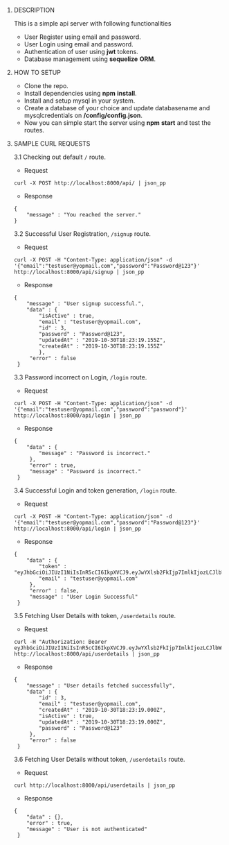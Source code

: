 1. DESCRIPTION

   This is a simple api server with following functionalities

   - User Register using email and password.
   - User Login using email and password.
   - Authentication of user using **jwt** tokens.
   - Database management using **sequelize** **ORM**.

2. HOW TO SETUP

   - Clone the repo.
   - Install dependencies using **npm** **install**.
   - Install and setup mysql in your system.
   - Create a database of your choice and update databasename and
     mysqlcredentials on **/config/config.json**.
   - Now you can simple start the server using **npm** **start** and test
     the routes.

3. SAMPLE CURL REQUESTS

   3.1 Checking out default `/` route.

   - Request

   ```
   curl -X POST http://localhost:8000/api/ | json_pp
   ```

   - Response

   ```
   {
       "message" : "You reached the server."
   }
   ```

   3.2 Successful User Registration, `/signup` route.

   - Request

   ```
   curl -X POST -H "Content-Type: application/json" -d '{"email":"testuser@yopmail.com","password":"Password@123"}' http://localhost:8000/api/signup | json_pp
   ```

   - Response

   ```
   {
       "message" : "User signup successful.",
       "data" : {
           "isActive" : true,
           "email" : "testuser@yopmail.com",
           "id" : 3,
           "password" : "Password@123",
           "updatedAt" : "2019-10-30T18:23:19.155Z",
           "createdAt" : "2019-10-30T18:23:19.155Z"
           },
        "error" : false
    }
   ```

   3.3 Password incorrect on Login, `/login` route.

   - Request

   ```
   curl -X POST -H "Content-Type: application/json" -d '{"email":"testuser@yopmail.com","password":"password"}' http://localhost:8000/api/login | json_pp
   ```

   - Response

   ```
   {
       "data" : {
           "message" : "Password is incorrect."
        },
        "error" : true,
        "message" : "Password is incorrect."
    }
   ```

   3.4 Successful Login and token generation, `/login` route.

   - Request

   ```
   curl -X POST -H "Content-Type: application/json" -d '{"email":"testuser@yopmail.com","password":"Password@123"}' http://localhost:8000/api/login | json_pp
   ```

   - Response

   ```
   {
       "data" : {
           "token" : "eyJhbGciOiJIUzI1NiIsInR5cCI6IkpXVCJ9.eyJwYXlsb2FkIjp7ImlkIjozLCJlbWFpbCI6InRlc3R1c2VyQHlvcG1haWwuY29tIn0sImlhdCI6MTU3MjQ2MDE4NiwiZXhwIjoxNTcyNDk2MTg2fQ.-4g88Q9MxVBbr5gvwMA5v0FVpUjPx9wIlAHrUo7hCrU",
           "email" : "testuser@yopmail.com"
        },
        "error" : false,
        "message" : "User Login Successful"
    }
   ```

   3.5 Fetching User Details with token, `/userdetails` route.

   - Request

   ```
   curl -H "Authorization: Bearer eyJhbGciOiJIUzI1NiIsInR5cCI6IkpXVCJ9.eyJwYXlsb2FkIjp7ImlkIjozLCJlbWFpbCI6InRlc3R1c2VyQHlvcG1haWwuY29tIn0sImlhdCI6MTU3MjQ2MDE4NiwiZXhwIjoxNTcyNDk2MTg2fQ.-4g88Q9MxVBbr5gvwMA5v0FVpUjPx9wIlAHrUo7hCrU" http://localhost:8000/api/userdetails | json_pp
   ```

   - Response

   ```
   {
       "message" : "User details fetched successfully",
       "data" : {
           "id" : 3,
           "email" : "testuser@yopmail.com",
           "createdAt" : "2019-10-30T18:23:19.000Z",
           "isActive" : true,
           "updatedAt" : "2019-10-30T18:23:19.000Z",
           "password" : "Password@123"
        },
        "error" : false
    }
   ```

   3.6 Fetching User Details without token, `/userdetails` route.

   - Request

   ```
   curl http://localhost:8000/api/userdetails | json_pp
   ```

   - Response

   ```
   {
       "data" : {},
       "error" : true,
       "message" : "User is not authenticated"
    }
   ```



